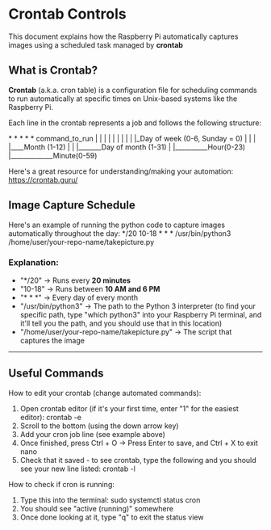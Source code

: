 # Crontab Controls

This document explains how the Raspberry Pi automatically captures images using a scheduled task managed by **crontab**

## What is Crontab?

**Crontab** (a.k.a. cron table) is a configuration file for scheduling commands to run automatically at specific times on Unix-based systems like the Raspberry Pi. 

Each line in the crontab represents a job and follows the following structure:

\* \* \* \* \* command_to_run
| | | | |
| | | | |_Day of week (0-6, Sunday = 0)
| | | |____Month (1-12)
| | |_______Day of month (1-31)
| |__________Hour(0-23)
|_____________Minute(0-59)

Here's a great resource for understanding/making your automation: https://crontab.guru/

## Image Capture Schedule

Here's an example of running the python code to capture images automatically throughout the day:
*/20 10-18 * * * /usr/bin/python3 /home/user/your-repo-name/takepicture.py

### Explanation:
- "*/20" → Runs every **20 minutes**
- "10-18" → Runs between **10 AM and 6 PM**
- "\* \* \*" → Every day of every month
- "/usr/bin/python3" → The path to the Python 3 interpreter (to find your specific path, type "which python3" into your Raspberry Pi terminal, and it'll tell you the path, and you should use that in this location)
- "/home/user/your-repo-name/takepicture.py" → The script that captures the image

---

## Useful Commands

How to edit your crontab (change automated commands):
1. Open crontab editor (if it's your first time, enter "1" for the easiest editor):
crontab -e
2. Scroll to the bottom (using the down arrow key)
3. Add your cron job line (see example above)
4. Once finished, press Ctrl + O → Press Enter to save, and Ctrl + X to exit nano
5. Check that it saved - to see crontab, type the following and you should see your new line listed:
crontab -l

How to check if cron is running:
1. Type this into the terminal: 
    sudo systemctl status cron
2. You should see "active (running)" somewhere
3. Once done looking at it, type "q" to exit the status view